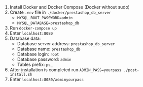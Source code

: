 1. Install Docker and Docker Compose (Docker without sudo)
2. Create `.env` file in `./docker/prestashop_db_server`
    - `MYSQL_ROOT_PASSWORD=admin`
    - `MYSQL_DATABASE=prestashop_db`
3. Run `docker-compose up`
4. Enter `localhost:8080`
5. Database data:
    - Database server address: `prestashop_db_server`
    - Database name: `prestashop_db`
    - Database login:  `root`
    - Database password:  `admin`
    - Tables prefix: `ps_`
6. After installation is completed run `ADMIN_PASS=yourpass ./post-install.sh`
7. Enter `localhost:8080/adminyourpass`
